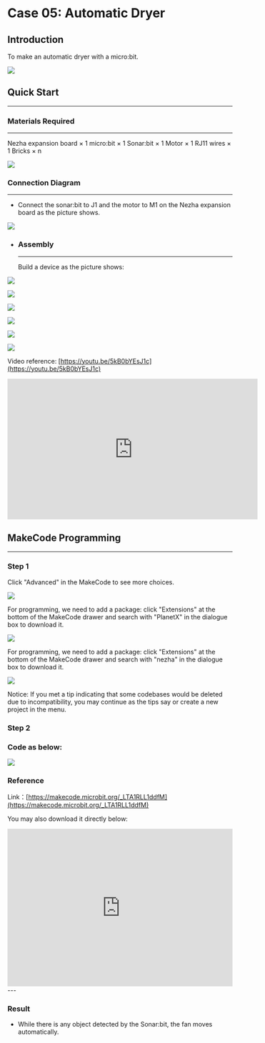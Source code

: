 # Case 05: Automatic Dryer

## Introduction
To make an automatic dryer with a micro:bit. 

![](./images/case_05_01.png)

## Quick Start
---

### Materials Required
---
Nezha expansion board × 1
micro:bit × 1
Sonar:bit × 1
Motor × 1
RJ11 wires × 1
Bricks × n

![](./images/case_05_02.png)

### Connection Diagram 
---
- Connect the sonar:bit to J1 and the motor to M1 on the Nezha expansion board as the picture shows.


![](./images/case_05_03.png)

- ### Assembly

  ---

  Build a device as the picture shows:

![](./images/case_05_04.png)

![](./images/case_05_05.png)

![](./images/case_05_06.png)

![](./images/case_05_07.png)

![](./images/case_05_08.png)

![](./images/case_05_09.png)




Video reference: [https://youtu.be/5kB0bYEsJ1c](https://youtu.be/5kB0bYEsJ1c)


<iframe width="560" height="315" src="https://www.youtube.com/embed/5kB0bYEsJ1c" frameborder="0" allow="accelerometer; autoplay; clipboard-write; encrypted-media; gyroscope; picture-in-picture" allowfullscreen></iframe>




## MakeCode Programming

---


### Step 1

Click "Advanced" in the MakeCode to see more choices.

![](./images/case_01_10.png)

For programming, we need to add a package: click "Extensions" at the bottom of the MakeCode drawer and search with "PlanetX" in the dialogue box to download it. 

![](./images/case_01_11.png)



For programming, we need to add a package: click "Extensions" at the bottom of the MakeCode drawer and search with "nezha" in the dialogue box to download it. 

![](./images/case_03_09.png)

Notice: If you met a tip indicating that some codebases would be deleted due to incompatibility, you may continue as the tips say or create a new project in the menu. 

### Step 2

### Code as below:

![](./images/case_05_10.png)


### Reference
Link：[https://makecode.microbit.org/_LTA1RLL1ddfM](https://makecode.microbit.org/_LTA1RLL1ddfM)

You may also download it directly below:

<div style="position:relative;height:0;padding-bottom:70%;overflow:hidden;"><iframe style="position:absolute;top:0;left:0;width:100%;height:100%;" src="https://makecode.microbit.org/#pub:_LTA1RLL1ddfM" frameborder="0" sandbox="allow-popups allow-forms allow-scripts allow-same-origin"></iframe></div>  
---

### Result
- While there is any object detected by the Sonar:bit, the fan moves automatically. 

